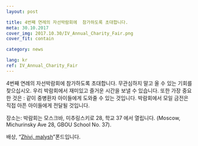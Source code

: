 ```yaml
---
layout: post

title: 4번째 연례의 자선박람회에  참가하도록 초대합니다.
meta: 30.10.2017
cover_img: 2017.10.30/IV_Annual_Charity_Fair.png
cover_fit: contain

category: news

lang: kr
ref: IV_Annual_Charity_Fair
---
```


4번째 연례의 자선박람회에  참가하도록 초대합니다.
무관심하지 말고 올 수 있는 기회를 찾으십시오.
우리 박람회에서 재미있고 즐거운 시간을 보낼 수 있습니다. 
또한 가장 중요한 것은 : 같이 중병환자 아이들에게 도와줄 수 있는 것입니다.
박람회에서 모일 금전은 직접 아픈 아이들에게 전달될 것입니다.

장소는: 박람회는 모스크바, 미추링스키로 28, 학교 37 에서 열립니다. (Moscow, Michurinsky Ave 28, GBOU School No. 37).

배상, “<a href="https://fondzhivimalysh.ru/" target="_blank">Zhivi, malysh</a>”폰드입니다.
